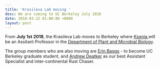 ```yaml
---
title: 'Krasileva Lab moving '
desc: We are coming to UC Berkeley July 2018
date: 2018-03-22 01:00:00 +0000
layout: post
---
```

From **July 1st 2018**, the Krasileva Lab moves to Berkeley where [Ksenia ](https://twitter.com/kseniakrasileva)will be an Assitant Professor in the [Department of Plant and Microbial Biology](http://plantandmicrobiology.berkeley.edu/).

The group members who are also moving are [Erin Baggs](https://twitter.com/erinbaggsEI) - to become UC Berkeley graduate student, and [Andrew Deatker](https://twitter.com/Rust_Chaser) as our best Assistant Specialist and inter-continental Rust Chaser.